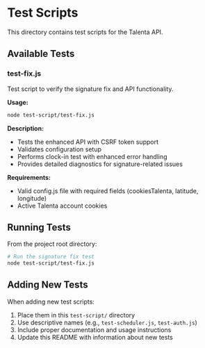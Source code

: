 # Test Scripts

This directory contains test scripts for the Talenta API.

## Available Tests

### test-fix.js
Test script to verify the signature fix and API functionality.

**Usage:**
```bash
node test-script/test-fix.js
```

**Description:**
- Tests the enhanced API with CSRF token support
- Validates configuration setup
- Performs clock-in test with enhanced error handling
- Provides detailed diagnostics for signature-related issues

**Requirements:**
- Valid config.js file with required fields (cookiesTalenta, latitude, longitude)
- Active Talenta account cookies

## Running Tests

From the project root directory:

```bash
# Run the signature fix test
node test-script/test-fix.js
```

## Adding New Tests

When adding new test scripts:
1. Place them in this `test-script/` directory
2. Use descriptive names (e.g., `test-scheduler.js`, `test-auth.js`)
3. Include proper documentation and usage instructions
4. Update this README with information about new tests